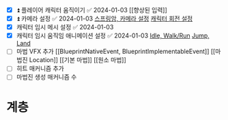- [x] ⏫ 플레이어 캐릭터 움직이기 ✅ 2024-01-03
      [[향상된 입력]]
- [x] ⏫ 카메라 설정 ✅ 2024-01-03
      [스프링암, 카메라 설정](https://tyt0815.notion.site/42-Character-Camera-and-SpringArm-ca995ae65c4f43fe8672390f3c9cd521?pvs=4)
      [캐릭터 회전 설정](https://tyt0815.notion.site/43-Controller-Directions-413f3ff0ba3842f3a64d8a36814d8904?pvs=4)
- [x] 캐릭터 임시 메시 설정 ✅ 2024-01-03
- [x] 캐릭터 임시 움직임 애니메이션 설정 ✅ 2024-01-03
      [Idle, Walk/Run](https://tyt0815.tistory.com/27)
      [Jump, Land](https://tyt0815.tistory.com/28)
- [ ] 마법 VFX 추가
      [[BlueprintNativeEvent, BlueprintImplementableEvent]]
      [[마법진 Location]]
      [[기본 마법]]
      [[원소 마법]]
- [ ] 히트 매커니즘 추가
- [ ] 마법진 생성 매커니즘 수

# 계층
